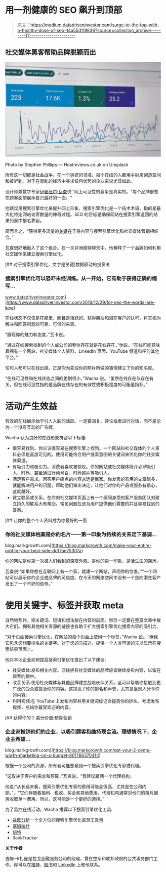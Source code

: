 # 用一剂健康的 SEO 飙升到顶部

> 原文：<https://medium.datadriveninvestor.com/surge-to-the-top-with-a-healthy-dose-of-seo-14a55d119836?source=collection_archive---------17----------------------->

## 社交媒体黑客帮助品牌脱颖而出

![](img/bbb82aa690c6fd6cb4ed14454757bf40.png)

Photo by Stephen Phillips — Hostreviews.co.uk on Unsplash

所有这一切都是社会战争。在一个拥挤的领域，每个在线的人都用手肘来创造空间和被听到。对于在混乱的经济中寻求任何优势的企业来说尤其如此。

设计师兼数字专家[伊曼纽尔·瓦查](https://twitter.com/eowacha/)说:“网上可见性的竞争是真实的。"每个品牌都想在顾客面前展示自己最好的一面。"

他建议用搜索引擎优化来提升网上形象，搜索引擎优化是一个技术术语，指的是最大化特定网站访客数量的神奇过程。SEO 的目标是确保网站在搜索引擎返回的结果列表中排名靠前。

简而言之，“获得更多流量的[关键](https://moz.com/learn/seo/what-is-seo)在于将内容与搜索引擎优化和社交媒体营销相结合。”

瓦查很好地融入了这个组合。在一次非洲推特聊天中，他解释了一个品牌如何利用社交媒体来建立搜索引擎优化。

[](https://www.datadriveninvestor.com/2018/12/29/for-seo-the-words-are-key/) [## 对于搜索引擎优化，文字是关键|数据驱动的投资者

### 搜索引擎优化可以恐吓未经训练。从一开始，它有助于获得正确的缩写…

www.datadriveninvestor.com](https://www.datadriveninvestor.com/2018/12/29/for-seo-the-words-are-key/) 

在线状态不仅仅是在那里，而且是活跃的。获得朋友和潜在客户的认可，将其视为解决和回答问题的可靠、可信的来源。

“展现你的魅力和态度，”瓦卡说。

“通过在线搜索找到的个人或公司的整体存在就是在线存在，”他说。“在线可能意味着拥有一个网站、社交媒体个人资料、LinkedIn 页面、YouTube 频道和任何其他平台。”

任何人都可以在线出席。正是你为完成你的照片所做的事情建立了你的知名度。

“在线可见性和在线状态之间的差别很小，”Wacha 说。“虽然在线存在与存在有关，但在线可见性指的是品牌在线存在的有效性或积极程度的可衡量指标。”

# **活动产生效益**

有效的在线展示始于引人入胜的活跃。一定要回复、评论或者进行对话，而不是沦为一个没有互动的广告牌。

Wacha 认为良好的在线形象符合以下标准:

*   很容易找到。你应该很容易在搜索引擎上找到。一个网站和社交媒体的个人资料必须是高度可见的。使用可能符合用户搜索意图的关键词来优化你的社交媒体渠道，
*   有吸引力和吸引力。消费者喜欢被惊叹。你的网站或社交媒体简介*必须*吸引人、时尚，甚至通过行动号召、时尚照片等吸引人。
*   满足客户需求。回答用户痛点的内容永远是赢家。你发表的有用的文章越多，就能解决用户的问题，帮助他们做出决定，让他们对你的产品或服务有信心，这就越好。
*   建立联系或关系。在你的社交媒体页面上有一个感同身受的客户服务团队对建立持久的联系大有帮助。常见问题应该为用户提供他们需要的并且容易找到的答案。

[](https://blog.markgrowth.com/make-your-entire-profile-your-best-side-ddf7ae75307a) [## 让你的整个个人资料成为你最好的一面

### 你的社交媒体档案是你的名片——第一印象为持续的关系定下基调…

blog.markgrowth.com](https://blog.markgrowth.com/make-your-entire-profile-your-best-side-ddf7ae75307a) 

你的网站是你第一次被人们看到的深度外观。是你的第一印象，是活生生的简历。

瓦查说:“如果你想在互联网上有一个家，就建一个网站，声明你的位置。”“一个网站可以展示你的企业或品牌的可信度。在今天的网络空间中没有一个是向潜在客户发出了一个不好的信号。”

# **使用关键字、标签并获取 meta**

自然地写作，把关键词、短语和想法放在内容的前面。然后一定要在整篇文章中放大它们。拥有其他相关资源的链接也有助于扩大搜索引擎优化搜索内容的吸引力。

“对于页面搜索引擎优化，在网站的每个页面上使用一个标签，”Wacha 说。“确保它包含您想要排名的关键字。对于您的元描述，提供一个人类可读的元以显示在搜索结果页面上。

他对本地企业如何提高搜索引擎优化提出了以下建议:

*   社交媒体:发布相关内容。已经拥有社交媒体的品牌应该继续发布内容，以留在顾客的眼中。
*   改善关系:使用社交媒体与其他品牌建立战略伙伴关系，这可以帮助你接触到更广泛的受众或提及你的内容。这提高了你的排名和声誉，尤其是当别人分享你的内容。
*   利用视频:在 YouTube 上发布内容并用关键词标记会提高你的排名。考虑发布视频，总结你最受欢迎的内容。

[](https://blog.markgrowth.com/get-your-2-cents-worth-marketing-on-a-budget-801786370414) [## 获得你的 2 美分价值:预算营销

### 企业家推销他们的企业，以吸引顾客和维持现金流。理想情况下，企业主希望…

blog.markgrowth.com](https://blog.markgrowth.com/get-your-2-cents-worth-marketing-on-a-budget-801786370414) 

根据一个公司的资源，所有者可能想雇佣一个搜索引擎优化专家或代理。

“这取决于客户的需求和预算，”瓦查说。“我建议雇佣一个代理机构。

他说:“从长远来看，搜索引擎优化专家的费用可能会很高，尤其是在公司内部。”。“它们伴随着福利、税收、奖金和其他费用。代理机构通常对他们的每月服务收取单一费用。所以，这可能是一个更好的选择。”

为了监控在线活动，Wacha 推荐以下搜索引擎优化工具:

*   [谷歌分析](https://twitter.com/googleanalytics)一个全方位的搜索引擎优化监测工具包
*   [塞姆拉什](https://twitter.com/semrush)
*   [胡特](https://twitter.com/hootsuite)
*   RankTracker

**关于作者**

吉姆·卡扎曼是拉戈金融服务公司的经理，曾在空军和联邦政府的公共事务部门工作。你可以在[推特](https://twitter.com/JKatzaman)、[脸书](https://www.facebook.com/jim.katzaman)和 [LinkedIn](https://www.linkedin.com/in/jim-katzaman-33641b21/) 上和他联系。